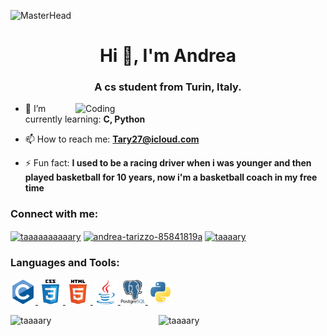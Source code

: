 ![MasterHead](https://www.bleepstatic.com/content/hl-images/2019/10/28/programming-header.jpg)

<h1 align="center">Hi 👋, I'm Andrea</h1>
<h3 align="center">A cs student from Turin, Italy.</h3>

<img align="right" alt="Coding" width="400" src="https://c.tenor.com/GfSX-u7VGM4AAAAM/coding.gif">



- 🌱 I’m currently learning:  **C, Python**

- 📫 How to reach me:  **Tary27@icloud.com**

- ⚡ Fun fact:  **I used to be a racing driver when i was younger and then played basketball for 10 years, now i'm a basketball coach in my free time**

<h3 align="left">Connect with me:</h3>
<p align="left">
<a href="https://twitter.com/taaaaaaaaaary" target="blank"><img align="center" src="https://raw.githubusercontent.com/rahuldkjain/github-profile-readme-generator/master/src/images/icons/Social/twitter.svg" alt="taaaaaaaaaary" height="30" width="40" /></a>
<a href="www.linkedin.com/in/Andrea-Tarizzo" target="blank"><img align="center" src="https://raw.githubusercontent.com/rahuldkjain/github-profile-readme-generator/master/src/images/icons/Social/linked-in-alt.svg" alt="andrea-tarizzo-85841819a" height="30" width="40" /></a>
<a href="https://www.leetcode.com/taaaary" target="blank"><img align="center" src="https://raw.githubusercontent.com/rahuldkjain/github-profile-readme-generator/master/src/images/icons/Social/leet-code.svg" alt="taaaary" height="30" width="40" /></a>
</p>

<h3 align="left">Languages and Tools:</h3>
<p align="left"> <a href="https://www.cprogramming.com/" target="_blank" rel="noreferrer"> <img src="https://raw.githubusercontent.com/devicons/devicon/master/icons/c/c-original.svg" alt="c" width="40" height="40"/> </a> <a href="https://www.w3schools.com/css/" target="_blank" rel="noreferrer"> <img src="https://raw.githubusercontent.com/devicons/devicon/master/icons/css3/css3-original-wordmark.svg" alt="css3" width="40" height="40"/> </a> <a href="https://www.w3.org/html/" target="_blank" rel="noreferrer"> <img src="https://raw.githubusercontent.com/devicons/devicon/master/icons/html5/html5-original-wordmark.svg" alt="html5" width="40" height="40"/> </a> <a href="https://www.java.com" target="_blank" rel="noreferrer"> <img src="https://raw.githubusercontent.com/devicons/devicon/master/icons/java/java-original.svg" alt="java" width="40" height="40"/> </a> <a href="https://www.postgresql.org" target="_blank" rel="noreferrer"> <img src="https://raw.githubusercontent.com/devicons/devicon/master/icons/postgresql/postgresql-original-wordmark.svg" alt="postgresql" width="40" height="40"/> </a> <a href="https://www.python.org" target="_blank" rel="noreferrer"> <img src="https://raw.githubusercontent.com/devicons/devicon/master/icons/python/python-original.svg" alt="python" width="40" height="40"/> </a> </p>

<p><img align="left" width="47%" src="https://github-readme-stats.vercel.app/api/top-langs/?username=taaaary" alt="taaaary" /></p>

<p>&nbsp;<img align="left" width="47%" src="https://github-readme-stats.vercel.app/api?username=taaaary&theme=github_dark&show_icons=true&locale=en" alt="taaaary" /></p>
